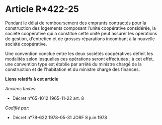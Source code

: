 # Article R*422-25

Pendant le délai de remboursement des emprunts contractés pour la construction des logements composant l'unité coopérative
considérée, la société coopérative qui a constitué cette unité peut assurer les opérations de gestion, d'entretien et de
grosses réparations incombant à la nouvelle société coopérative.

Une convention conclue entre les deux sociétés coopératives définit les modalités selon lesquelles ces opérations seront
effectuées ; à cet effet, une convention type est établie par arrêté du ministre chargé de la construction et de l'habitation
et du ministre chargé des finances.

**Liens relatifs à cet article**

_Anciens textes_:

  - Décret n°65-1012 1965-11-22 art. 8

_Codifié par_:

  - Décret n°78-622 1978-05-31 JORF 8 juin 1978
